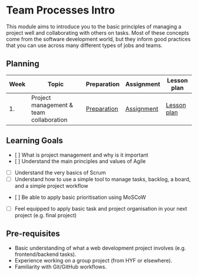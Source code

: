 # Team Processes Intro

This module aims to introduce you to the basic principles of managing a project well and collaborating with others on tasks. Most of these concepts come from the software development world, but they inform good practices that you can use across many different types of jobs and teams.

## Planning

| Week | Topic                                   | Preparation                         | Assignment                        | Lesson plan                          |
| ---- | --------------------------------------- | ----------------------------------- | --------------------------------- | ------------------------------------ |
| 1.   | Project management & team collaboration | [Preparation](week1/preparation.md) | [Assignment](week1/assignment.md) | [Lesson plan](week1/session-plan.md) |

## Learning Goals

- [ ] What is project management and why is it important
- [ ] Understand the main principles and values of Agile
- [ ] Understand the very basics of Scrum
- [ ] Understand how to use a simple tool to manage tasks, backlog, a board, and a simple project workflow
- [ ] Be able to apply basic prioritisation using MoSCoW
- [ ] Feel equipped to apply basic task and project organisation in your next project (e.g. final project)

## Pre-requisites

- Basic understanding of what a web development project involves (e.g. frontend/backend tasks).
- Experience working on a group project (from HYF or elsewhere).
- Familiarity with Git/GitHub workflows.
